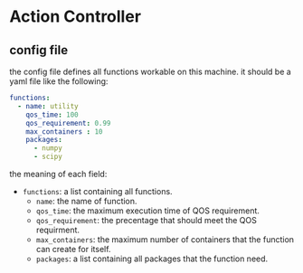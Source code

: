 # Action Controller

## config file
the config file defines all functions workable on this machine. it should be a yaml file like the following:
```yaml
functions:
  - name: utility
    qos_time: 100
    qos_requirement: 0.99
    max_containers : 10
    packages:
      - numpy
      - scipy
```

the meaning of each field:
- `functions`: a list containing all functions.
  - `name`: the name of function.
  - `qos_time`: the maximum execution time of QOS requirement.
  - `qos_requirement`: the precentage that should meet the QOS requirment.
  - `max_containers`: the maximum number of containers that the function can create for itself.
  - `packages`: a list containing all packages that the function need.
  
